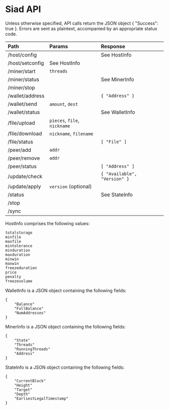 Siad API
========

Unless otherwise specified, API calls return the JSON object { "Success": true }.
Errors are sent as plaintext, accompanied by an appropriate status code.

| Path              | Params                       | Response                     |
|:------------------|:-----------------------------|:-----------------------------|
| /host/config      |                              | See HostInfo                 |
| /host/setconfig   | See HostInfo                 |                              |
| /miner/start      | `threads`                    |                              |
| /miner/status     |                              | See MinerInfo                |
| /miner/stop       |                              |                              |
| /wallet/address   |                              | `{ "Address" }`              |
| /wallet/send      | `amount`, `dest`             |                              |
| /wallet/status    |                              | See WalletInfo               |
| /file/upload      | `pieces`, `file`, `nickname` |                              |
| /file/download    | `nickname`, `filename`       |                              |
| /file/status      |                              | `[ "File" ]`                 |
| /peer/add         | `addr`                       |                              |
| /peer/remove      | `addr`                       |                              |
| /peer/status      |                              | `[ "Address" ]`              |
| /update/check     |                              | `{ "Available", "Version" }` |
| /update/apply     | `version` (optional)         |                              |
| /status           |                              | See StateInfo                |
| /stop             |                              |                              |
| /sync             |                              |                              |

HostInfo comprises the following values:
```
totalstorage 
minfile 
maxfile 
mintolerance 
minduration 
maxduration 
minwin 
maxwin 
freezeduration 
price 
penalty 
freezevolume
```

WalletInfo is a JSON object containing the following fields:
```
{
    "Balance"
    "FullBalance"
    "NumAddresses"
}
```

MinerInfo is a JSON object containing the following fields:
```
{
    "State"
    "Threads"
    "RunningThreads"
    "Address"
}
```

StateInfo is a JSON object containing the following fields:
```
{
    "CurrentBlock"
    "Height"
    "Target"
    "Depth"
    "EarliestLegalTimestamp"
}
```